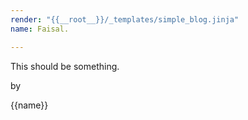 ```yaml
---
render: "{{__root__}}/_templates/simple_blog.jinja"
name: Faisal.

---
```

    
This should be something.

by

{{name}}